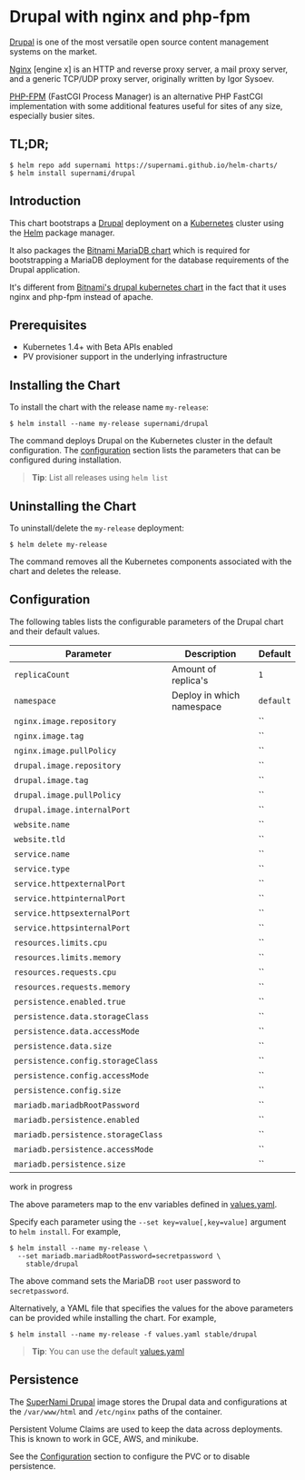 # Drupal with nginx and php-fpm

[Drupal](https://www.drupal.org/) is one of the most versatile open source content management systems on the market.

[Nginx](https://www.nginx.com/) [engine x] is an HTTP and reverse proxy server, a mail proxy server, and a generic TCP/UDP proxy server, originally written by Igor Sysoev.

[PHP-FPM](https://php-fpm.org/) (FastCGI Process Manager) is an alternative PHP FastCGI implementation with some additional features useful for sites of any size, especially busier sites.

## TL;DR;

```console
$ helm repo add supernami https://supernami.github.io/helm-charts/
$ helm install supernami/drupal
```

## Introduction

This chart bootstraps a [Drupal](https://github.com/bitnami/bitnami-docker-drupal) deployment on a [Kubernetes](http://kubernetes.io) cluster using the [Helm](https://helm.sh) package manager.

It also packages the [Bitnami MariaDB chart](https://github.com/kubernetes/charts/tree/master/stable/mariadb) which is required for bootstrapping a MariaDB deployment for the database requirements of the Drupal application.

It's different from [Bitnami's drupal kubernetes chart](https://github.com/kubernetes/charts/tree/master/stable/drupal) in the fact that it uses nginx and php-fpm instead of apache.

## Prerequisites

- Kubernetes 1.4+ with Beta APIs enabled
- PV provisioner support in the underlying infrastructure

## Installing the Chart

To install the chart with the release name `my-release`:

```console
$ helm install --name my-release supernami/drupal
```

The command deploys Drupal on the Kubernetes cluster in the default configuration. The [configuration](#configuration) section lists the parameters that can be configured during installation.

> **Tip**: List all releases using `helm list`

## Uninstalling the Chart

To uninstall/delete the `my-release` deployment:

```console
$ helm delete my-release
```

The command removes all the Kubernetes components associated with the chart and deletes the release.

## Configuration

The following tables lists the configurable parameters of the Drupal chart and their default values.

| Parameter                         | Description                           | Default                                                   |
| --------------------------------- | ------------------------------------- | --------------------------------------------------------- |
| `replicaCount`                    | Amount of replica's                   | `1`                                                       |
| `namespace`                       | Deploy in which namespace             | `default`                                                 |
| `nginx.image.repository`          |                                       | ``                                                        |
| `nginx.image.tag`                 |                                       | ``                                                        |
| `nginx.image.pullPolicy`          |                                       | ``                                                 |
| `drupal.image.repository`         |                                       | ``                                                 |
| `drupal.image.tag`                |                                       | ``                                                 |
| `drupal.image.pullPolicy`         |                                       | ``                                                 |
| `drupal.image.internalPort`       |                                       | ``                                                 |
| `website.name`                    |                                       | ``                                                 |
| `website.tld`                     |                                       | ``                                                 |
| `service.name`                    |                                       | ``                                                 |
| `service.type`                    |                                       | ``                                                 |
| `service.httpexternalPort`        |                                       | ``                                                 |
| `service.httpinternalPort`        |                                       | ``                                                 |
| `service.httpsexternalPort`       |                                       | ``                                                 |
| `service.httpsinternalPort`       |                                       | ``                                                 |
| `resources.limits.cpu`            |                                       | ``                                                 |
| `resources.limits.memory`         |                                       | ``                                                 |
| `resources.requests.cpu`          |                                       | ``                                                 |
| `resources.requests.memory`       |                                       | ``                                                 |
| `persistence.enabled.true`        |                                       | ``                                                 |
| `persistence.data.storageClass`   |                                       | ``                                                 |
| `persistence.data.accessMode`     |                                       | ``                                                 |
| `persistence.data.size`           |                                       | ``                                                 |
| `persistence.config.storageClass` |                                       | ``                                                 |
| `persistence.config.accessMode`   |                                       | ``                                                 |
| `persistence.config.size`         |                                       | ``                                                 |
| `mariadb.mariadbRootPassword`     |                                       | ``                                                 |
| `mariadb.persistence.enabled`     |                                       | ``                                                 |
| `mariadb.persistence.storageClass`|                                       | ``                                                 |
| `mariadb.persistence.accessMode`  |                                       | ``                                                 |
| `mariadb.persistence.size`        |                                       | ``                                                 |

work in progress

The above parameters map to the env variables defined in [values.yaml](https://github.com/SuperNami/helm-charts/blob/master/charts/drupal/values.yaml).

Specify each parameter using the `--set key=value[,key=value]` argument to `helm install`. For example,

```console
$ helm install --name my-release \
  --set mariadb.mariadbRootPassword=secretpassword \
    stable/drupal
```

The above command sets the MariaDB `root` user password to `secretpassword`.

Alternatively, a YAML file that specifies the values for the above parameters can be provided while installing the chart. For example,

```console
$ helm install --name my-release -f values.yaml stable/drupal
```

> **Tip**: You can use the default [values.yaml](values.yaml)

## Persistence

The [SuperNami Drupal](https://github.com/SuperNami/helm-charts) image stores the Drupal data and configurations at the `/var/www/html` and `/etc/nginx` paths of the container.

Persistent Volume Claims are used to keep the data across deployments. This is known to work in GCE, AWS, and minikube.

See the [Configuration](#configuration) section to configure the PVC or to disable persistence.
